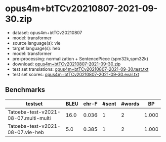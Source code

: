 # opus4m+btTCv20210807-2021-09-30.zip

* dataset: opus4m+btTCv20210807
* model: transformer
* source language(s): vie
* target language(s): heb
* model: transformer
* pre-processing: normalization + SentencePiece (spm32k,spm32k)
* download: [opus4m+btTCv20210807-2021-09-30.zip](https://object.pouta.csc.fi/Tatoeba-MT-models/aav-sem/opus4m+btTCv20210807-2021-09-30.zip)
* test set translations: [opus4m+btTCv20210807-2021-09-30.test.txt](https://object.pouta.csc.fi/Tatoeba-MT-models/aav-sem/opus4m+btTCv20210807-2021-09-30.test.txt)
* test set scores: [opus4m+btTCv20210807-2021-09-30.eval.txt](https://object.pouta.csc.fi/Tatoeba-MT-models/aav-sem/opus4m+btTCv20210807-2021-09-30.eval.txt)

## Benchmarks

| testset | BLEU  | chr-F | #sent | #words | BP |
|---------|-------|-------|-------|--------|----|
| Tatoeba-test-v2021-08-07.multi-multi 	| 16.0 	| 0.036 	| 1 	| 2 	| 1.000 |
| Tatoeba-test-v2021-08-07.vie-heb 	| 5.0 	| 0.385 	| 1 	| 2 	| 1.000 |

